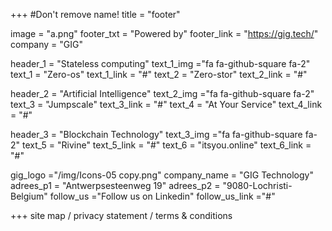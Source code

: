 +++
#Don't remove name!
title = "footer"

image = "a.png"
footer_txt = "Powered by"
footer_link = "https://gig.tech/"
company = "GIG"

header_1    = "Stateless computing"
text_1_img  ="fa fa-github-square fa-2"
text_1      = "Zero-os"
text_1_link = "#"
text_2      = "Zero-stor"
text_2_link = "#"

header_2    = "Artificial Intelligence"
text_2_img  ="fa fa-github-square fa-2"
text_3      = "Jumpscale"
text_3_link = "#"
text_4      = "At Your Service"
text_4_link = "#"

header_3    = "Blockchain Technology"
text_3_img  ="fa fa-github-square fa-2"
text_5      = "Rivine"
text_5_link = "#"
text_6      = "itsyou.online"
text_6_link = "#"

gig_logo    ="/img/Icons-05 copy.png"
company_name = "GIG Technology"
adrees_p1 = "Antwerpsesteenweg 19"
adrees_p2 = "9080-Lochristi-Belgium"
follow_us ="Follow us on Linkedin"
follow_us_link ="#"

+++
site map / privacy statement / terms &amp; conditions
